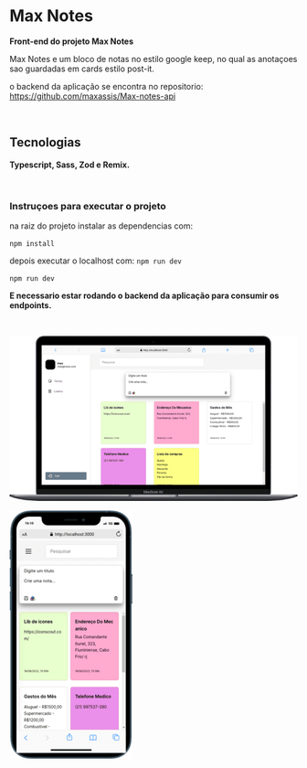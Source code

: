 # Max Notes

**Front-end do projeto Max Notes**

Max Notes e um bloco de notas no estilo google keep, no qual as anotaçoes sao guardadas em cards estilo post-it.

o backend da aplicação se encontra no repositorio: 
https://github.com/maxassis/Max-notes-api

<br>

## Tecnologias

**Typescript, Sass, Zod e Remix.**

<br>

### Instruçoes para executar o projeto

na raiz do projeto instalar as dependencias com:
```
npm install
```

depois executar o localhost com: `npm run dev`
```
npm run dev
```

**E necessario estar rodando o backend da aplicação para consumir os endpoints.**

<br>



![](https://raw.githubusercontent.com/maxassis/max-notes_front/master/app/images/desk.png)

![](https://raw.githubusercontent.com/maxassis/max-notes_front/master/app/images/mob.png)
